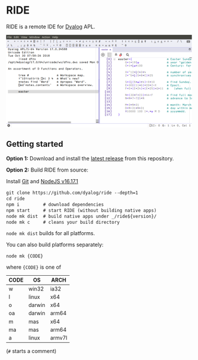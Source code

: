 # RIDE

RIDE is a remote IDE for [Dyalog](www.dyalog.com) APL.

![Screenshot](/screenshot.png?raw=true)

## Getting started

**Option 1:** Download and install the
[latest release](https://github.com/Dyalog/ride/releases/latest) from this
repository.

**Option 2:** Build RIDE from source:

Install [Git](https://git-scm.com/downloads) and [NodeJS v16.17.1](https://nodejs.org/download/release/v16.17.1/)

    git clone https://github.com/dyalog/ride --depth=1
    cd ride
    npm i         # download dependencies
    npm start     # start RIDE (without building native apps)
    node mk dist  # build native apps under _/ride${version}/
    node mk c     # cleans your build directory

`node mk dist` builds for all platforms. 

You can also build platforms separately:

    node mk {CODE}

where `{CODE}` is one of

|CODE|OS       |ARCH  |
|----|---------|------|
|w   | win32   |ia32  |
|l   | linux   |x64   |
|o   | darwin  |x64   |
|oa  | darwin  |arm64 |
|m   | mas     |x64   |
|ma  | mas     |arm64 |
|a   | linux   |armv7l|


(`#` starts a comment)
